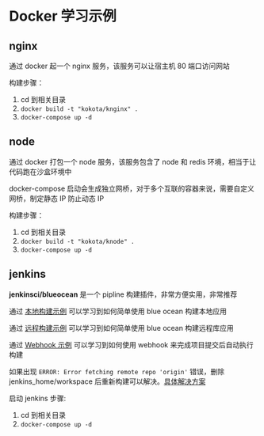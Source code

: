 <!--
 * @Author: KokoTa
 * @Date: 2020-06-09 19:45:56
 * @LastEditTime: 2020-06-10 10:28:47
 * @Description: Docker 学习示例
-->

# Docker 学习示例

## nginx

通过 docker 起一个 nginx 服务，该服务可以让宿主机 80 端口访问网站

构建步骤：

1. cd 到相关目录
2. `docker build -t "kokota/knginx" .`
3. `docker-compose up -d`

## node

通过 docker 打包一个 node 服务，该服务包含了 node 和 redis 环境，相当于让代码跑在沙盒环境中

docker-compose 启动会生成独立网桥，对于多个互联的容器来说，需要自定义网桥，制定静态 IP 防止动态 IP

构建步骤：

1. cd 到相关目录
2. `docker build -t "kokota/knode" .`
3. `docker-compose up -d`

## jenkins

**jenkinsci/blueocean** 是一个 pipline 构建插件，非常方便实用，非常推荐

通过 [本地构建示例](https://www.jenkins.io/zh/doc/tutorials/build-a-node-js-and-react-app-with-npm/) 可以学习到如何简单使用 blue ocean 构建本地应用

通过 [远程构建示例](https://www.jenkins.io/zh/doc/tutorials/create-a-pipeline-in-blue-ocean/) 可以学习到如何简单使用 blue ocean 构建远程库应用

通过 [Webhook 示例](https://embeddednature.com/2019/01/jenkins-installation-guide-with-blue-ocean-setup-and-github-integration/) 可以学习到如何使用 webhook 来完成项目提交后自动执行构建

如果出现 `ERROR: Error fetching remote repo 'origin'` 错误，删除 jenkins_home/workspace 后重新构建可以解决。[具体解决方案](https://stackoverflow.com/questions/31129417/jenkins-not-able-to-fetch-code-from-remote-git)

启动 jenkins 步骤:

1. cd 到相关目录
2. `docker-compose up -d`
